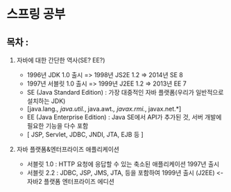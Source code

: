 # 스프링 공부

## 목차 : 
   
1. 자바에 대한 간단한 역사(SE? EE?)
   - 1996년 JDK 1.0 출시 => 1998년 JS2E 1.2 => 2014년 SE 8
   - 1997년 서블릿 1.0 출시 => 1999년 J2EE 1.2 => 2013년 EE 7
   - SE (Java Standard Edition) : 가장 대중적인 자바 플랫폼(우리가 일반적으로 설치하는 JDK)
   - [java.lang.*, java.util.*, java.awt.*, javax.rmi.*, javax.net.*]
   - EE (Java Enterprise Edition) : Java SE에서 API가 추가된 것, 서버 개발에 필요한 기능을 다수 포함
   - [ JSP, Servlet, JDBC, JNDI, JTA, EJB 등 ]

2. 자바 플랫폼&엔터프라이즈 애플리케이션
   - 서블릿 1.0 : HTTP 요청에 응답할 수 있는 축소된 애플리케이션 1997년 출시
   - 서블릿 2.2 : JDBC, JSP, JMS, JTA, 등을 포함하여 1999년 출시 (J2EE) <- 자바2 플랫폼 엔터프라이즈 에디션 
